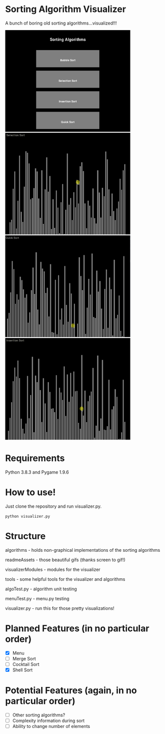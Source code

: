 # Sorting Algorithm Visualizer
A bunch of boring old sorting algorithms...visualized!!!
<p float="left">
  <img src= "readmeAssets/bubbleSort.gif" width="400" height="325"/>
  <img src= "readmeAssets/selectionSort.gif" width="400" height="325"/>
  <img src= "readmeAssets/quickSort.gif" width="400" height="325"/>
  <img src= "readmeAssets/insertionSort.gif" width="400" height="325"/>
</p>

# Requirements
Python 3.8.3 and Pygame 1.9.6

# How to use!
Just clone the repository and run visualizer.py.

`python visualizer.py`

# Structure
algorithms - holds non-graphical implementations of the sorting algorithms

readmeAssets - those beautiful gifs (thanks screen to gif!)

visualizerModules - modules for the visualizer

tools - some helpful tools for the visualizer and algorithms

algoTest.py - algorithm unit testing

menuTest.py - menu.py testing 

visualizer.py - run this for those pretty visualizations!

# Planned Features (in no particular order)
- [x] Menu
- [ ] Merge Sort
- [ ] Cocktail Sort
- [X] Shell Sort

# Potential Features (again, in no particular order)
- [ ] Other sorting algorithms?
- [ ] Complexity information during sort
- [ ] Ability to change number of elements
